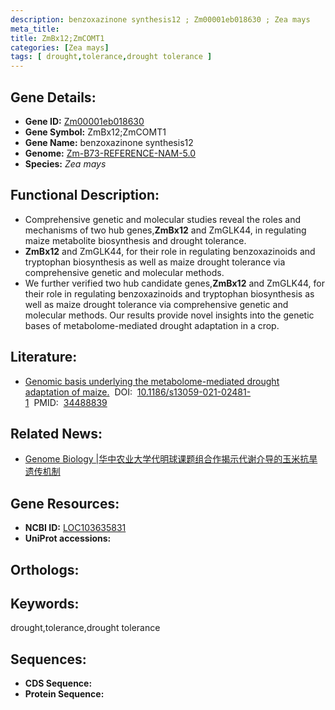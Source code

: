 ```yaml
---
description: benzoxazinone synthesis12 ; Zm00001eb018630 ; Zea mays
meta_title:
title: ZmBx12;ZmCOMT1
categories: [Zea mays]
tags: [ drought,tolerance,drought tolerance ]
---
```


## Gene Details:
- **Gene ID:**	[Zm00001eb018630]()
- **Gene Symbol:** ZmBx12;ZmCOMT1
- **Gene Name:** benzoxazinone synthesis12
- **Genome:** [Zm-B73-REFERENCE-NAM-5.0]()
- **Species:** *Zea mays*

## Functional Description:
   - Comprehensive genetic and molecular studies reveal the roles and mechanisms of two hub genes,**ZmBx12** and ZmGLK44, in regulating maize metabolite biosynthesis and drought tolerance.
   - **ZmBx12** and ZmGLK44, for their role in regulating benzoxazinoids and tryptophan biosynthesis as well as maize drought tolerance via comprehensive genetic and molecular methods.
   - We further verified two hub candidate genes,**ZmBx12** and ZmGLK44, for their role in regulating benzoxazinoids and tryptophan biosynthesis as well as maize drought tolerance via comprehensive genetic and molecular methods. Our results provide novel insights into the genetic bases of metabolome-mediated drought adaptation in a crop.

## Literature:
   - [Genomic basis underlying the metabolome-mediated drought adaptation of maize.]( https://genomebiology.biomedcentral.com/articles/10.1186/s13059-021-02481-1)&nbsp;&nbsp;DOI:&nbsp;&nbsp;[10.1186/s13059-021-02481-1](https://genomebiology.biomedcentral.com/articles/10.1186/s13059-021-02481-1)&nbsp;&nbsp;PMID:&nbsp;&nbsp;[34488839](https://pubmed.ncbi.nlm.nih.gov/34488839/)

## Related News:
   - [Genome Biology |华中农业大学代明球课题组合作揭示代谢介导的玉米抗旱遗传机制](https://mp.weixin.qq.com/s?__biz=Mzg3MDEwNDEyMg==&mid=2247516845&idx=1&sn=f1a3566862b2040170e123598c570273&chksm=ce902ff8f9e7a6ee4a436340d97844a856e81535aa6df39d84a560e2d5e61061534a1446b37f&scene=27#wechat_redirect)

## Gene Resources:
- **NCBI ID:** [LOC103635831](https://www.ncbi.nlm.nih.gov/gene/?term=LOC103635831)
- **UniProt accessions:** [](https://www.uniprot.org/uniprotkb//entry)

## Orthologs:

## Keywords:
drought,tolerance,drought tolerance

## Sequences:
- **CDS Sequence:**
- **Protein Sequence:**
